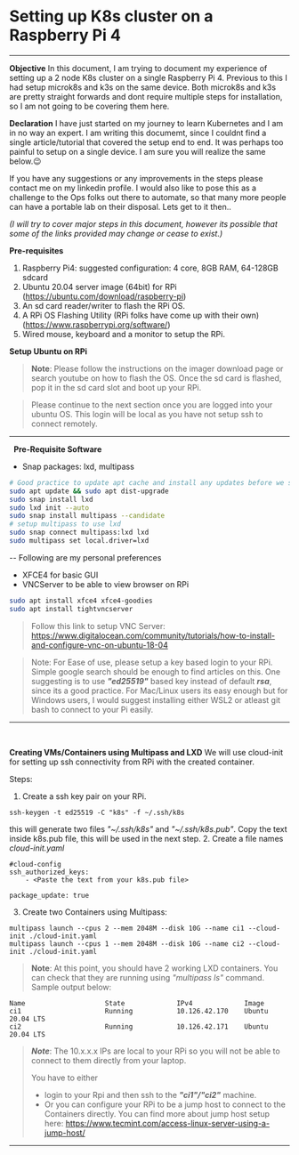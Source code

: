 Setting up K8s cluster on a Raspberry Pi 4
============
----

**Objective**
In this document, I am trying to document my experience of setting up a 2 node K8s cluster on a single Raspberry Pi 4. Previous to this I had setup microk8s and k3s on the same device. Both microk8s and k3s are pretty straight forwards and dont require multiple steps for installation, so I am not going to be covering them here.

**Declaration**
I have just started on my journey to learn Kubernetes and I am in no way an expert. I am writing this documemt, since I couldnt find a single article/tutorial that covered the setup end to end. It was perhaps too painful to setup on a single device. I am sure you will realize the same below.😉 

If you have any suggestions or any improvements in the steps please contact me on my linkedin profile. I would also like to pose this as a challenge to the Ops folks out there to automate, so that many more people can have a portable lab on their disposal. Lets get to it then..

*(I will try to cover major steps in this document, however its possible that some of the links provided may change or cease to exist.)*

**Pre-requisites**
1. Raspberry Pi4: suggested configuration: 4 core, 8GB RAM, 64-128GB sdcard
2. Ubuntu 20.04 server image (64bit) for RPi 
   (https://ubuntu.com/download/raspberry-pi) 
3. An sd card reader/writer to flash the RPi OS.
4. A RPi OS Flashing Utility (RPi folks have come up with their own)
    (https://www.raspberrypi.org/software/)
5. Wired mouse, keyboard and a monitor to setup the RPi.

**Setup Ubuntu on RPi**
>**Note**: Please follow the instructions on the imager download page or search youtube on how to flash the OS. Once the sd card is flashed, pop it in the sd card slot and boot up your RPi.

> Please continue to the next section once you are logged into your ubuntu OS. This login will be local as you have not setup ssh to connect remotely.
----
&nbsp;
**Pre-Requisite Software**
* Snap packages: lxd, multipass
~~~bash
# Good practice to update apt cache and install any updates before we start
sudo apt update && sudo apt dist-upgrade
sudo snap install lxd
sudo lxd init --auto
sudo snap install multipass --candidate
# setup multipass to use lxd
sudo snap connect multipass:lxd lxd
sudo multipass set local.driver=lxd
~~~
-- Following are my personal preferences
* XFCE4 for basic GUI
* VNCServer to be able to view browser on RPi
~~~bash
sudo apt install xfce4 xfce4-goodies
sudo apt install tightvncserver
~~~
> Follow this link to setup VNC Server: https://www.digitalocean.com/community/tutorials/how-to-install-and-configure-vnc-on-ubuntu-18-04

>Note: For Ease of use, please setup a key based login to your RPi. Simple google search should be enough to find articles on this. One suggesting is to use ***"ed25519"*** based key instead of default ***rsa***, since its a good practice. 
>For Mac/Linux users its easy enough but for Windows users, I would suggest installing either WSL2 or atleast git bash to connect to your Pi easily.
---
&nbsp;

**Creating VMs/Containers using Multipass and LXD**
We will use cloud-init for setting up ssh connectivity from RPi with the created container.

Steps:
1. Create a ssh key pair on your RPi.
~~~
ssh-keygen -t ed25519 -C "k8s" -f ~/.ssh/k8s
~~~
this will generate two files *"~/.ssh/k8s"* and *"~/.ssh/k8s.pub"*. Copy the text inside k8s.pub file, this will be used in the next step.
2. Create a file names *cloud-init.yaml*
~~~
#cloud-config
ssh_authorized_keys:
    - <Paste the text from your k8s.pub file>

package_update: true
~~~
3. Create two Containers using Multipass:
~~~
multipass launch --cpus 2 --mem 2048M --disk 10G --name ci1 --cloud-init ./cloud-init.yaml
multipass launch --cpus 1 --mem 2048M --disk 10G --name ci2 --cloud-init ./cloud-init.yaml
~~~

>**Note**: At this point, you should have 2 working LXD containers. You can check that they are running using *"multipass ls"* command. Sample output below:
~~~
Name                    State             IPv4             Image
ci1                     Running           10.126.42.170    Ubuntu 20.04 LTS
ci2                     Running           10.126.42.171    Ubuntu 20.04 LTS
~~~
>***Note***: The 10.x.x.x IPs are local to your RPi so you will not be able to connect to them directly from your laptop.
>
>You have to either 
> * login to your Rpi and then ssh to the ***"ci1"/"ci2"*** machine. 
> * Or you can configure your RPi to be a jump host to connect to the Containers directly. You can find more about jump host setup here: https://www.tecmint.com/access-linux-server-using-a-jump-host/
---










